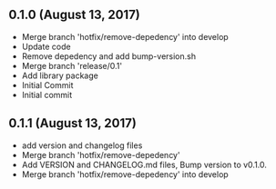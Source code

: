 ## 0.1.0 (August 13, 2017)
  - Merge branch 'hotfix/remove-depedency' into develop
  - Update code
  - Remove depedency and add bump-version.sh
  - Merge branch 'release/0.1'
  - Add library package
  - Initial Commit
  - Initial commit
  
## 0.1.1 (August 13, 2017)
  - add version and changelog files
  - Merge branch 'hotfix/remove-depedency'
  - Add VERSION and CHANGELOG.md files, Bump version to v0.1.0.
  - Merge branch 'hotfix/remove-depedency' into develop

